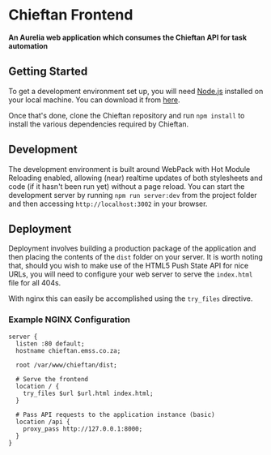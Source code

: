 # Chieftan Frontend
**An Aurelia web application which consumes the Chieftan API for task automation**

## Getting Started
To get a development environment set up, you will need [Node.js](https://nodejs.org/) installed on your local
machine. You can download it from [here](https://nodejs.org/en/download/).

Once that's done, clone the Chieftan repository and run `npm install` to install the various
dependencies required by Chieftan.

## Development
The development environment is built around WebPack with Hot Module Reloading enabled, allowing (near) realtime
updates of both stylesheets and code (if it hasn't been run yet) without a page reload. You can start the development
server by running `npm run server:dev` from the project folder and then accessing `http://localhost:3002` in your
browser.

## Deployment
Deployment involves building a production package of the application and then placing the contents of the `dist`
folder on your server. It is worth noting that, should you wish to make use of the HTML5 Push State API for nice
URLs, you will need to configure your web server to serve the `index.html` file for all 404s.

With nginx this can easily be accomplished using the `try_files` directive.

### Example NGINX Configuration
```
server {
  listen :80 default;
  hostname chieftan.emss.co.za;

  root /var/www/chieftan/dist;

  # Serve the frontend
  location / {
    try_files $url $url.html index.html;
  }

  # Pass API requests to the application instance (basic)
  location /api {
    proxy_pass http://127.0.0.1:8000;
  }
}
```

